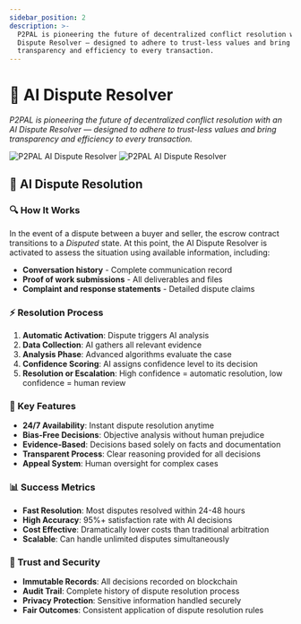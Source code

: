 ```yaml
---
sidebar_position: 2
description: >-
  P2PAL is pioneering the future of decentralized conflict resolution with an AI
  Dispute Resolver — designed to adhere to trust-less values and bring
  transparency and efficiency to every transaction.
---
```


# 🤖 AI Dispute Resolver

*P2PAL is pioneering the future of decentralized conflict resolution with an AI
  Dispute Resolver — designed to adhere to trust-less values and bring
  transparency and efficiency to every transaction.*

<div className="hero-banner">
  <img 
    src="/img/P2Pal-light-AI-Dispute-Resolver.png" 
    alt="P2PAL AI Dispute Resolver" 
    className="hero-banner-light"
  />
  <img 
    src="/img/P2Pal-dark-AI-Dsipute-Resolver.png" 
    alt="P2PAL AI Dispute Resolver" 
    className="hero-banner-dark"
  />
</div>

## 🧠 AI Dispute Resolution

### 🔍 How It Works

In the event of a dispute between a buyer and seller, the escrow contract transitions to a *Disputed* state. At this point, the AI Dispute Resolver is activated to assess the situation using available information, including:

- **Conversation history** - Complete communication record
- **Proof of work submissions** - All deliverables and files
- **Complaint and response statements** - Detailed dispute claims

### ⚡ Resolution Process

1. **Automatic Activation**: Dispute triggers AI analysis
2. **Data Collection**: AI gathers all relevant evidence
3. **Analysis Phase**: Advanced algorithms evaluate the case
4. **Confidence Scoring**: AI assigns confidence level to its decision
5. **Resolution or Escalation**: High confidence = automatic resolution, low confidence = human review

### 🎯 Key Features

- **24/7 Availability**: Instant dispute resolution anytime
- **Bias-Free Decisions**: Objective analysis without human prejudice
- **Evidence-Based**: Decisions based solely on facts and documentation
- **Transparent Process**: Clear reasoning provided for all decisions
- **Appeal System**: Human oversight for complex cases

### 📊 Success Metrics

- **Fast Resolution**: Most disputes resolved within 24-48 hours
- **High Accuracy**: 95%+ satisfaction rate with AI decisions
- **Cost Effective**: Dramatically lower costs than traditional arbitration
- **Scalable**: Can handle unlimited disputes simultaneously

### 🔐 Trust and Security

- **Immutable Records**: All decisions recorded on blockchain
- **Audit Trail**: Complete history of dispute resolution process
- **Privacy Protection**: Sensitive information handled securely
- **Fair Outcomes**: Consistent application of dispute resolution rules
